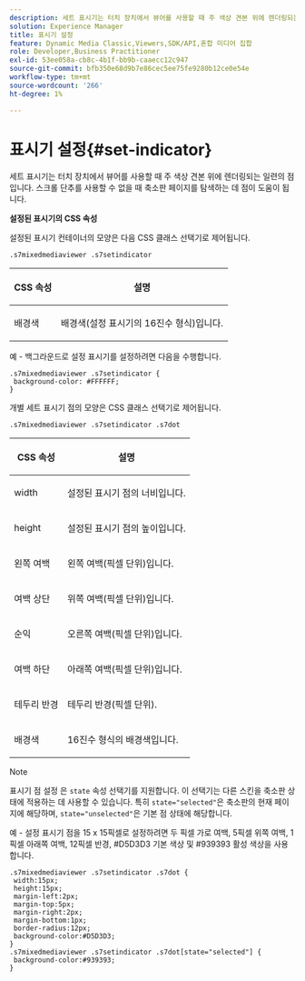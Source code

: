 ```yaml
---
description: 세트 표시기는 터치 장치에서 뷰어를 사용할 때 주 색상 견본 위에 렌더링되는 일련의 점입니다. 스크롤 단추를 사용할 수 없을 때 축소판 페이지를 탐색하는 데 점이 도움이 됩니다.
solution: Experience Manager
title: 표시기 설정
feature: Dynamic Media Classic,Viewers,SDK/API,혼합 미디어 집합
role: Developer,Business Practitioner
exl-id: 53ee058a-cb8c-4b1f-bb9b-caaecc12c947
source-git-commit: bfb350e68d9b7e86cec5ee75fe9280b12ce0e54e
workflow-type: tm+mt
source-wordcount: '266'
ht-degree: 1%

---
```


# 표시기 설정{#set-indicator}

세트 표시기는 터치 장치에서 뷰어를 사용할 때 주 색상 견본 위에 렌더링되는 일련의 점입니다. 스크롤 단추를 사용할 수 없을 때 축소판 페이지를 탐색하는 데 점이 도움이 됩니다.

<!--<a id="section_061E550C1C1D4DB2BD663A898895B38C"></a>-->

**설정된 표시기의 CSS 속성**

설정된 표시기 컨테이너의 모양은 다음 CSS 클래스 선택기로 제어됩니다.

```
.s7mixedmediaviewer .s7setindicator
```

<table id="table_94EE3F5BBE4547C0B4943471CEE7EDE4"> 
 <thead> 
  <tr> 
   <th colname="col1" class="entry"> <p> CSS 속성 </p> </th> 
   <th colname="col2" class="entry"> <p>설명 </p> </th> 
  </tr> 
 </thead>
 <tbody> 
  <tr> 
   <td colname="col1"> <p> <span class="codeph"> 배경색  </span> </p> </td> 
   <td colname="col2"> <p>배경색(설정 표시기의 16진수 형식)입니다. </p> </td> 
  </tr> 
 </tbody> 
</table>

예 - 백그라운드로 설정 표시기를 설정하려면 다음을 수행합니다.

```
.s7mixedmediaviewer .s7setindicator { 
 background-color: #FFFFFF; 
}
```

개별 세트 표시기 점의 모양은 CSS 클래스 선택기로 제어됩니다.

`.s7mixedmediaviewer .s7setindicator .s7dot`

<table id="table_09B6E232FB94417392D101A7A653BE54"> 
 <thead> 
  <tr> 
   <th colname="col1" class="entry"> <p> CSS 속성 </p> </th> 
   <th colname="col2" class="entry"> <p>설명 </p> </th> 
  </tr> 
 </thead>
 <tbody> 
  <tr> 
   <td colname="col1"> <p> <span class="codeph"> width </span> </p> </td> 
   <td colname="col2"> <p>설정된 표시기 점의 너비입니다. </p> </td> 
  </tr> 
  <tr> 
   <td colname="col1"> <p> <span class="codeph"> height </span> </p> </td> 
   <td colname="col2"> <p>설정된 표시기 점의 높이입니다. </p> </td> 
  </tr> 
  <tr> 
   <td colname="col1"> <p> <span class="codeph"> 왼쪽 여백  </span> </p> </td> 
   <td colname="col2"> <p>왼쪽 여백(픽셀 단위)입니다. </p> </td> 
  </tr> 
  <tr> 
   <td colname="col1"> <p> <span class="codeph"> 여백 상단  </span> </p> </td> 
   <td colname="col2"> <p>위쪽 여백(픽셀 단위)입니다. </p> </td> 
  </tr> 
  <tr> 
   <td colname="col1"> <p> <span class="codeph"> 순익  </span> </p> </td> 
   <td colname="col2"> <p>오른쪽 여백(픽셀 단위)입니다. </p> </td> 
  </tr> 
  <tr> 
   <td colname="col1"> <p> <span class="codeph"> 여백 하단  </span> </p> </td> 
   <td colname="col2"> <p>아래쪽 여백(픽셀 단위)입니다. </p> </td> 
  </tr> 
  <tr> 
   <td colname="col1"> <p> <span class="codeph"> 테두리 반경  </span> </p> </td> 
   <td colname="col2"> <p>테두리 반경(픽셀 단위). </p> </td> 
  </tr> 
  <tr> 
   <td colname="col1"> <p> <span class="codeph"> 배경색  </span> </p> </td> 
   <td colname="col2"> <p>16진수 형식의 배경색입니다. </p> </td> 
  </tr> 
 </tbody> 
</table>

>[!NOTE]
>
>표시기 점 설정 은 `state` 속성 선택기를 지원합니다. 이 선택기는 다른 스킨을 축소판 상태에 적용하는 데 사용할 수 있습니다. 특히 `state="selected"`은 축소판의 현재 페이지에 해당하며, `state="unselected"`은 기본 점 상태에 해당합니다.

예 - 설정 표시기 점을 15 x 15픽셀로 설정하려면 두 픽셀 가로 여백, 5픽셀 위쪽 여백, 1픽셀 아래쪽 여백, 12픽셀 반경, #D5D3D3 기본 색상 및 #939393 활성 색상을 사용합니다.

```
.s7mixedmediaviewer .s7setindicator .s7dot { 
 width:15px; 
 height:15px; 
 margin-left:2px; 
 margin-top:5px; 
 margin-right:2px; 
 margin-bottom:1px; 
 border-radius:12px; 
 background-color:#D5D3D3;  
} 
.s7mixedmediaviewer .s7setindicator .s7dot[state="selected"] { 
 background-color:#939393;  
}
```
